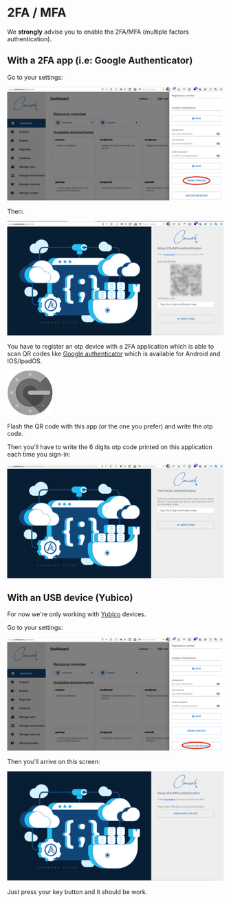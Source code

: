 # 2FA / MFA

We **strongly** advise you to enable the 2FA/MFA (multiple factors authentication).

## With a 2FA app (i.e: Google Authenticator)

Go to your settings:

![enable_2fa_app](./img/enable_2fa_app.png)

Then:

![qr_2fa](./img/qr_2fa.png)

You have to register an otp device with a 2FA application which is able to scan QR codes like [Google authenticator](https://play.google.com/store/apps/details?id=com.google.android.apps.authenticator2) which is available for Android and IOS/IpadOS.

![authenticator](./img/authenticator.png)

Flash the QR code with this app (or the one you prefer) and write the otp code.

Then you'll have to write the 6 digits otp code printed on this application each time you sign-in:

![2fa_code](./img/2fa_code.png)

## With an USB device (Yubico)

For now we're only working with [Yubico](https://www.yubico.com) devices.

Go to your settings:

![enable_2fa_usb_device](./img/enable_2fa_usb_device.png)

Then you'll arrive on this screen:

![2fa_usb_device](./img/2fa_usb_device.png)

Just press your key button and it should be work.
